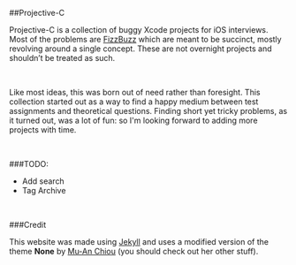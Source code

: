 ##Projective-C 

Projective-C is a collection of buggy Xcode projects for iOS interviews. Most of the problems are [FizzBuzz](http://imranontech.com/2007/01/24/using-fizzbuzz-to-find-developers-who-grok-coding/) which are meant to be succinct, mostly revolving around a single concept. These are not overnight projects and shouldn’t be treated as such.

<br>

Like most ideas, this was born out of need rather than foresight. This collection started out as a way to find a happy medium between test assignments and theoretical questions. Finding short yet tricky problems, as it turned out, was a lot of fun: so I'm looking forward to adding more projects with time.

<br>

###TODO:
* Add search
* Tag Archive

<br>

###Credit

This website was made using [Jekyll](http://jekyllrb.com/) and uses a modified version of the theme **None** by [Mu-An Chiou](http://github.com/muan) (you should check out her other stuff).
